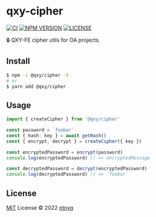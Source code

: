 # qxy-cipher

[![CI](https://github.com/qxy-fe/qxy-cipher/workflows/CI/badge.svg)](https://github.com/qxy-fe/qxy-cipher/actions)
[![NPM VERSION](https://img.shields.io/npm/v/@qxy/cipher.svg)](https://www.npmjs.com/package/@qxy/cipher)
[![LICENSE](https://img.shields.io/github/license/qxy-fe/qxy-cipher.svg)](https://github.com/qxy-fe/qxy-cipher/blob/main/LICENSE)

:lock: QXY-FE cipher utils for OA projects.

## Install

```bash
$ npm -i @qxy/cipher -S
# or
$ yarn add @qxy/cipher
```

## Usage

```ts
import { createCipher } from '@qxy/cipher'

const password = `foobar`
const { hash: key } = await getHash()
const { encrypt, decrypt } = createCipher({ key })

const encryptedPassword = encrypt(password)
console.log(encryptedPassword) // => encryptedMessage

const decryptedPassword = decrypt(encryptedPassword)
console.log(decryptedPassword) // => `foobar`
```

## License

[MIT](./LICENSE) License © 2022 [ntnyq](https://github.com/ntnyq)
